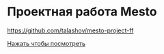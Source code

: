 # Проектная работа Mesto

https://github.com/talashov/mesto-project-ff

[Нажать чтобы посмотреть](https://talashov.github.io/mesto-project-ff/)